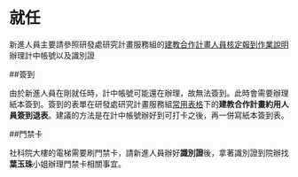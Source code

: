 # 就任

新進人員主要請參照研發處研究計畫服務組的[建教合作計畫人員核定報到作業說明](http://ord.ntu.edu.tw/tc/includes/GetFile.ashx?mID=152&id=385&chk=a16eb595-8f4e-4599-b9aa-f7a1d0c952bb)辦理計中帳號以及識別證

##簽到

由於新進人員在剛就任時，計中帳號可能還在辦理，故無法簽到。此時會需要辦理紙本簽到。簽到的表單在研發處研究計畫服務組[常用表格](http://ord.ntu.edu.tw/RPA/UsedForm1Content.aspx?id=2&chk=6887d9d4-0582-41c1-bf80-b9bf3ddcccd3&param=pn%3d1)下的**建教合作計畫約用人員簽到退表**。建議的方法是在計中帳號辦好到可打卡之後，再一併寫紙本簽到表。

##門禁卡

社科院大樓的電梯需要刷門禁卡，請新進人員辦好**識別證**後，拿著識別證到院辦找**葉玉珠**小姐辦理門禁卡相關事宜。